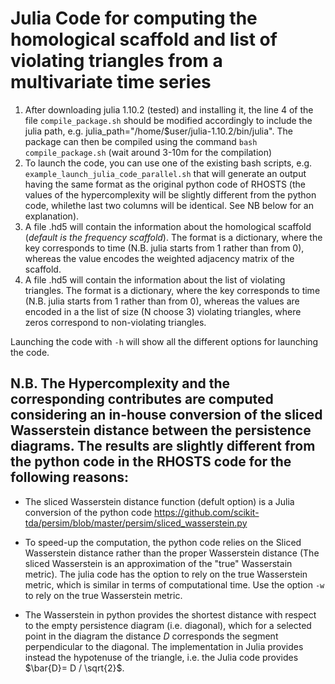 # Julia Code for computing the homological scaffold and list of violating triangles from a multivariate time series
1. After downloading julia 1.10.2 (tested) and installing it, the line 4 of the file `compile_package.sh` should be modified accordingly to include the julia path, e.g. julia_path="/home/$user/julia-1.10.2/bin/julia". The package can then be compiled using the command `bash compile_package.sh` (wait around 3-10m for the compilation)
2. To launch the code, you can use one of the existing bash scripts, e.g. `example_launch_julia_code_parallel.sh` that will generate an output having the same format as the original python code of RHOSTS (the values of the hypercomplexity will be slightly different from the python code, whilethe last two columns will be identical. See NB below for an explanation).
3. A file .hd5 will contain the information about the homological scaffold (_default is the frequency scaffold_). The format is a dictionary, where the key corresponds to time (N.B. julia starts from 1 rather than from 0), whereas the value encodes the weighted adjacency matrix of the scaffold.
4. A file .hd5 will contain the information about the list of violating triangles. The format is a dictionary, where the key corresponds to time (N.B. julia starts from 1 rather than from 0), whereas the values are encoded in a the list of size (N choose 3) violating triangles, where zeros correspond to non-violating triangles.

Launching the code with `-h` will show all the different options for launching the code.



## N.B. The Hypercomplexity and the corresponding contributes are computed considering an in-house conversion of the sliced Wasserstein distance between the persistence diagrams. The results are slightly different from the python code in the RHOSTS code for the following reasons:
- The sliced Wasserstein distance function (defult option) is a Julia conversion of the python code https://github.com/scikit-tda/persim/blob/master/persim/sliced_wasserstein.py 

- To speed-up the computation, the python code relies on the Sliced Wasserstein distance rather than the proper Wasserstein distance (The sliced Wasserstein is an approximation of the "true" Wasserstain metric). The julia code has the option to rely on the true Wasserstein metric, which is similar in terms of computational time. Use the option `-w` to rely on the true Wasserstein metric.

- The Wasserstein in python provides the shortest distance with respect to the empty persistence diagram (i.e. diagonal), which for a selected point in the diagram the distance *D* corresponds the segment perpendicular to the diagonal. The implementation in Julia provides instead the hypotenuse of the triangle, i.e. the Julia code provides $\bar{D}= D / \sqrt{2}$.